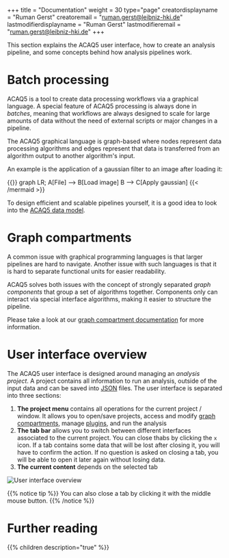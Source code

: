 +++
title = "Documentation"
weight = 30
type="page"
creatordisplayname = "Ruman Gerst"
creatoremail = "ruman.gerst@leibniz-hki.de"
lastmodifierdisplayname = "Ruman Gerst"
lastmodifieremail = "ruman.gerst@leibniz-hki.de"
+++

This section explains the ACAQ5 user interface, how to create an analysis pipeline,
and some concepts behind how analysis pipelines work.

# Batch processing

ACAQ5 is a tool to create data processing workflows via a graphical language.
A special feature of ACAQ5 processing is always done in *batches*, meaning that workflows
are always designed to scale for large amounts of data without the need of external scripts or
major changes in a pipeline.

The ACAQ5 graphical language is graph-based where nodes represent data processing algorithms
and edges represent that data is transferred from an algorithm output to another algorithm's input.

An example is the application of a gaussian filter to an image after loading it:

{{<mermaid align="left">}}
graph LR;
    A[File] --> B[Load image]
    B --> C[Apply gaussian]
{{< /mermaid >}}

To design efficient and scalable pipelines yourself, it is a good idea to
look into the [ACAQ5 data model](/documentation/data_flow).

# Graph compartments

A common issue with graphical programming languages is that larger pipelines are
hard to navigate. Another issue with such languages is that it is hard to separate functional
units for easier readability.

ACAQ5 solves both issues with the concept of strongly separated *graph components* that
group a set of algorithms together. Components only can interact via special interface algorithms,
making it easier to structure the pipeline.

Please take a look at our [graph compartment documentation](/documentation/graph-compartment) for more information.

# User interface overview

The ACAQ5 user interface is designed around managing an *analysis project*.
A project contains all information to run an analysis, outside of the input data and
can be saved into [JSON](https://www.json.org/json-en.html) files.
The user interface is separated into three sections:

1. **The project menu** contains all operations for the current project / window. It allows you to open/save projects, access and modify [graph compartments](/documentation/graph-compartments), manage [plugins](/documentation/plugins), and run the analysis
2. **The tab bar** allows you to switch between different interfaces associated to the current project. You can close thabs by clicking the `x` icon. If a tab contains some data that will be lost after closing it, you will have to confirm the action. If no question is asked on closing a tab, you will be able to open it later again without losing data.
3. **The current content** depends on the selected tab

![User interface overview](/img/documentation/general-ui.png)

{{% notice tip %}}
You can also close a tab by clicking it with the middle mouse button.
{{% /notice %}}

# Further reading

{{% children description="true" %}}
